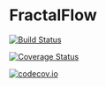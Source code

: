 # FractalFlow

[![Build Status](https://travis-ci.org/mirok/FractalFlow.jl.svg?branch=master)](https://travis-ci.org/mirok/FractalFlow.jl)

[![Coverage Status](https://coveralls.io/repos/mirok/FractalFlow.jl/badge.svg?branch=master&service=github)](https://coveralls.io/github/mirok/FractalFlow.jl?branch=master)

[![codecov.io](http://codecov.io/github/mirok/FractalFlow.jl/coverage.svg?branch=master)](http://codecov.io/github/mirok/FractalFlow.jl?branch=master)

